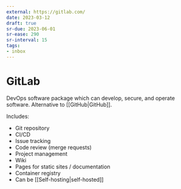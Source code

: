 ```yaml
---
external: https://gitlab.com/
date: 2023-03-12
draft: true
sr-due: 2023-06-01
sr-ease: 290
sr-interval: 15
tags:
- inbox
---
```


# GitLab

DevOps software package which can develop, secure, and operate software.
Alternative to [[GitHub|GitHub]].

Includes:

- Git repository
- CI/CD
- Issue tracking
- Code review (merge requests)
- Project management
- Wiki
- Pages for static sites / documentation
- Container registry
- Can be [[Self-hosting|self-hosted]]
